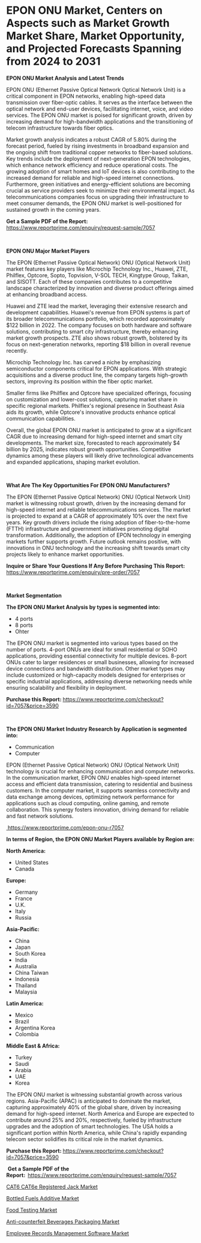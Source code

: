 <p><h1>EPON ONU Market, Centers on Aspects such as Market Growth Market Share, Market Opportunity, and Projected Forecasts Spanning from 2024 to 2031</h1></p><p><strong>EPON ONU Market Analysis and Latest Trends</strong></p>
<p><p>EPON ONU (Ethernet Passive Optical Network Optical Network Unit) is a critical component in EPON networks, enabling high-speed data transmission over fiber-optic cables. It serves as the interface between the optical network and end-user devices, facilitating internet, voice, and video services. The EPON ONU market is poised for significant growth, driven by increasing demand for high-bandwidth applications and the transitioning of telecom infrastructure towards fiber optics.</p><p>Market growth analysis indicates a robust CAGR of 5.80% during the forecast period, fueled by rising investments in broadband expansion and the ongoing shift from traditional copper networks to fiber-based solutions. Key trends include the deployment of next-generation EPON technologies, which enhance network efficiency and reduce operational costs. The growing adoption of smart homes and IoT devices is also contributing to the increased demand for reliable and high-speed internet connections. Furthermore, green initiatives and energy-efficient solutions are becoming crucial as service providers seek to minimize their environmental impact. As telecommunications companies focus on upgrading their infrastructure to meet consumer demands, the EPON ONU market is well-positioned for sustained growth in the coming years.</p></p>
<p><strong>Get a Sample PDF of the Report:&nbsp;</strong> <a href="https://www.reportprime.com/enquiry/request-sample/7057">https://www.reportprime.com/enquiry/request-sample/7057</a></p>
<p>&nbsp;</p>
<p><strong>EPON ONU Major Market Players</strong></p>
<p><p>The EPON (Ethernet Passive Optical Network) ONU (Optical Network Unit) market features key players like Microchip Technology Inc., Huawei, ZTE, Philflex, Optcore, Sopto, Topvision, V-SOL TECH, Kingtype Group, Taikan, and SISOTT. Each of these companies contributes to a competitive landscape characterized by innovation and diverse product offerings aimed at enhancing broadband access.</p><p>Huawei and ZTE lead the market, leveraging their extensive research and development capabilities. Huawei's revenue from EPON systems is part of its broader telecommunications portfolio, which recorded approximately $122 billion in 2022. The company focuses on both hardware and software solutions, contributing to smart city infrastructure, thereby enhancing market growth prospects. ZTE also shows robust growth, bolstered by its focus on next-generation networks, reporting $18 billion in overall revenue recently.</p><p>Microchip Technology Inc. has carved a niche by emphasizing semiconductor components critical for EPON applications. With strategic acquisitions and a diverse product line, the company targets high-growth sectors, improving its position within the fiber optic market. </p><p>Smaller firms like Philflex and Optcore have specialized offerings, focusing on customization and lower-cost solutions, capturing market share in specific regional markets. Philflex's regional presence in Southeast Asia aids its growth, while Optcore's innovative products enhance optical communication capabilities.</p><p>Overall, the global EPON ONU market is anticipated to grow at a significant CAGR due to increasing demand for high-speed internet and smart city developments. The market size, forecasted to reach approximately $4 billion by 2025, indicates robust growth opportunities. Competitive dynamics among these players will likely drive technological advancements and expanded applications, shaping market evolution.</p></p>
<p>&nbsp;</p>
<p><strong>What Are The Key Opportunities For EPON ONU Manufacturers?</strong></p>
<p><p>The EPON (Ethernet Passive Optical Network) ONU (Optical Network Unit) market is witnessing robust growth, driven by the increasing demand for high-speed internet and reliable telecommunications services. The market is projected to expand at a CAGR of approximately 10% over the next five years. Key growth drivers include the rising adoption of fiber-to-the-home (FTTH) infrastructure and government initiatives promoting digital transformation. Additionally, the adoption of EPON technology in emerging markets further supports growth. Future outlook remains positive, with innovations in ONU technology and the increasing shift towards smart city projects likely to enhance market opportunities.</p></p>
<p><strong>Inquire or Share Your Questions If Any Before Purchasing This Report:</strong> <a href="https://www.reportprime.com/enquiry/pre-order/7057">https://www.reportprime.com/enquiry/pre-order/7057</a></p>
<p>&nbsp;</p>
<p><strong>Market Segmentation</strong></p>
<p><strong>The EPON ONU Market Analysis by types is segmented into:</strong></p>
<p><ul><li>4 ports</li><li>8 ports</li><li>Ohter</li></ul></p>
<p><p>The EPON ONU market is segmented into various types based on the number of ports. 4-port ONUs are ideal for small residential or SOHO applications, providing essential connectivity for multiple devices. 8-port ONUs cater to larger residences or small businesses, allowing for increased device connections and bandwidth distribution. Other market types may include customized or high-capacity models designed for enterprises or specific industrial applications, addressing diverse networking needs while ensuring scalability and flexibility in deployment.</p></p>
<p><strong>Purchase this Report:&nbsp;</strong><a href="https://www.reportprime.com/checkout?id=7057&price=3590">https://www.reportprime.com/checkout?id=7057&price=3590</a></p>
<p>&nbsp;</p>
<p><strong>The EPON ONU Market Industry Research by Application is segmented into:</strong></p>
<p><ul><li>Communication</li><li>Computer</li></ul></p>
<p><p>EPON (Ethernet Passive Optical Network) ONU (Optical Network Unit) technology is crucial for enhancing communication and computer networks. In the communication market, EPON ONU enables high-speed internet access and efficient data transmission, catering to residential and business customers. In the computer market, it supports seamless connectivity and data exchange among devices, optimizing network performance for applications such as cloud computing, online gaming, and remote collaboration. This synergy fosters innovation, driving demand for reliable and fast network solutions.</p></p>
<p><a href="https://www.reportprime.com/epon-onu-r7057">&nbsp;https://www.reportprime.com/epon-onu-r7057</a></p>
<p><strong>In terms of Region, the EPON ONU Market Players available by Region are:</strong></p>
<p>
    <p> <strong> North America: </strong>
        <ul>
            <li>United States</li>
            <li>Canada</li>
        </ul>
        </p> 
    <p> <strong> Europe: </strong>
        <ul>
            <li>Germany</li>
            <li>France</li>
            <li>U.K.</li>
            <li>Italy</li>
            <li>Russia</li>
        </ul>
        </p> 
    <p> <strong> Asia-Pacific: </strong>
        <ul>
            <li>China</li>
            <li>Japan</li>
            <li>South Korea</li>
            <li>India</li>
            <li>Australia</li>
            <li>China Taiwan</li>
            <li>Indonesia</li>
            <li>Thailand</li>
            <li>Malaysia</li>
        </ul>
        </p> 
    <p> <strong> Latin America: </strong>
        <ul>
            <li>Mexico</li>
            <li>Brazil</li>
            <li>Argentina Korea</li>
            <li>Colombia</li>
        </ul>
        </p> 
    <p> <strong> Middle East & Africa: </strong>
        <ul>
            <li>Turkey</li>
            <li>Saudi</li>
            <li>Arabia</li>
            <li>UAE</li>
            <li>Korea</li>
        </ul>
    </p>
    </p>
<p><p>The EPON ONU market is witnessing substantial growth across various regions. Asia-Pacific (APAC) is anticipated to dominate the market, capturing approximately 40% of the global share, driven by increasing demand for high-speed internet. North America and Europe are expected to contribute around 25% and 20%, respectively, fueled by infrastructure upgrades and the adoption of smart technologies. The USA holds a significant portion within North America, while China's rapidly expanding telecom sector solidifies its critical role in the market dynamics.</p></p>
<p><strong>Purchase this Report: </strong><a href="https://www.reportprime.com/checkout?id=7057&price=3590">https://www.reportprime.com/checkout?id=7057&price=3590</a></p>
<p>&nbsp;<strong>Get a Sample PDF of the Report:&nbsp;&nbsp;</strong><a href="https://www.reportprime.com/enquiry/request-sample/7057">https://www.reportprime.com/enquiry/request-sample/7057</a></p>
<p><strong></strong></p>
<p><p><a href="https://github.com/Ueie3773/Market-Research-Report-List-1/blob/main/cat6-cat6e-registered-jack-market.md">CAT6 CAT6e Registered Jack Market</a></p><p><a href="https://issuu.com/reportprime-2/docs/bottled-fuels-additive-market-size-_febeb403489655">Bottled Fuels Additive Market</a></p><p><a href="https://medium.com/@albertohickle/global-food-testing-market-focus-on-product-type-chromatography-systems-mass-spectrometry-f4e122273d9f">Food Testing Market</a></p><p><a href="https://issuu.com/reportprime-2/docs/anti-counterfeit-beverages-packagin_24717b0de7b25e">Anti-counterfeit Beverages Packaging Market</a></p><p><a href="https://www.linkedin.com/pulse/employee-records-management-software-market-global-0gaje?trackingId=0IlRC4ZdQ62VwXItGRdUOg%3D%3D">Employee Records Management Software Market</a></p></p>